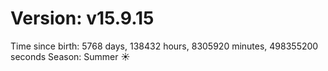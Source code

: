 # Version: v15.9.15
Time since birth: 5768 days, 138432 hours, 8305920 minutes, 498355200 seconds
Season: Summer ☀️
